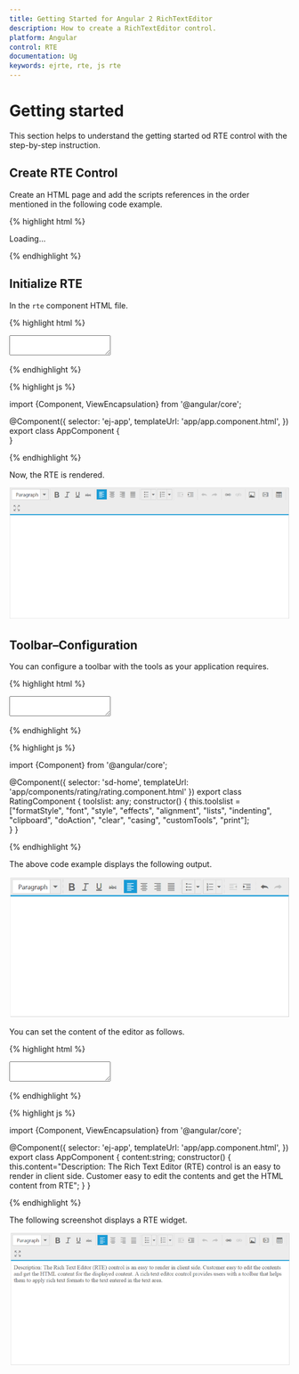 ```yaml
---
title: Getting Started for Angular 2 RichTextEditor
description: How to create a RichTextEditor control.
platform: Angular
control: RTE
documentation: Ug
keywords: ejrte, rte, js rte
---
```


# Getting started

This section helps to understand the getting started od RTE control with the step-by-step instruction.

## Create RTE Control

Create an HTML page and add the scripts references in the order mentioned in the following code example.

{% highlight html %}

<!DOCTYPE html>
<html>
   <head> 
    <link href="//cdn.syncfusion.com/{{ site.releaseversion }}/js/web/flat-azure/ej.web.all.min.css" rel="stylesheet" />
    <script src="node_modules/core-js/client/shim.min.js"></script>
    <script src="node_modules/zone.js/dist/zone.js"></script>
    <script src="node_modules/reflect-metadata/Reflect.js"></script>
    <script src="node_modules/systemjs/dist/system.src.js"></script>
    <script src="https://code.jquery.com/jquery-3.0.0.min.js"></script> 
    <script src="http://cdn.syncfusion.com/{{ site.releaseversion }}/js/web/ej.web.all.min.js" type="text/javascript"></script>
    <script src ="http://cdn.syncfusion.com/{{ site.releaseversion }}/js/common/ej.angular2.min.js"></script>
    <script src="systemjs.config.js"></script>
  </head>
  <body>
   <ej-app>Loading...</ej-app>
  </body>
</html>

{% endhighlight %}

## Initialize RTE

In the `rte` component HTML file.

{% highlight html %}

<textarea ej-rte width="600px" height="300px"></textarea>

{% endhighlight %} 
 
{% highlight js %}

import {Component, ViewEncapsulation} from '@angular/core';

@Component({
  selector: 'ej-app',
  templateUrl: 'app/app.component.html',
})
export class AppComponent {  
}

{% endhighlight %}

Now, the RTE is rendered.

![](Getting-Started_images/Getting-Started_img1.png)

## Toolbar–Configuration

You can configure a toolbar with the tools as your application requires.

{% highlight html %}
 
 <textarea ej-rte width="600px" height="300px" [(toolsList)]="toolslist"></textarea>

{% endhighlight %}

{% highlight js %}

import {Component} from '@angular/core';

@Component({
  selector: 'sd-home',
  templateUrl: 'app/components/rating/rating.component.html'
})
export class RatingComponent {
    toolslist: any; 
    constructor() {
        this.toolslist = ["formatStyle", "font", "style", "effects", "alignment", "lists", "indenting", "clipboard", "doAction", "clear", "casing", "customTools", "print"];  
    }
}

{% endhighlight %}

The above code example displays the following output.

![](Getting-Started_images/Getting-Started_img2.png)

You can set the content of the editor as follows.

{% highlight html %} 

 <textarea ej-rte width="600px" height="300px" [(value)]="content"></textarea>

{% endhighlight %}

{% highlight js %}

import {Component, ViewEncapsulation} from '@angular/core';

@Component({
  selector: 'ej-app',
  templateUrl: 'app/app.component.html',
})
export class AppComponent {
	content:string;
	  constructor() {
		  this.content="Description: The Rich Text Editor (RTE) control is an easy to render in client side. Customer easy to edit the contents and get the HTML content from RTE";
	  }
}

{% endhighlight %}

The following screenshot displays a RTE widget.

![](Getting-Started_images/Getting-Started_img3.png)